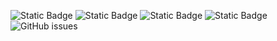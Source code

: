 ![Static Badge](https://img.shields.io/badge/blacklists-60-000000) ![Static Badge](https://img.shields.io/badge/blacklisted-2494661-cc0000) ![Static Badge](https://img.shields.io/badge/whitelisted-2244-00CC00) ![Static Badge](https://img.shields.io/badge/streaming_blacklist-28107-000000) ![GitHub issues](https://img.shields.io/github/issues/fabriziosalmi/blacklists)
